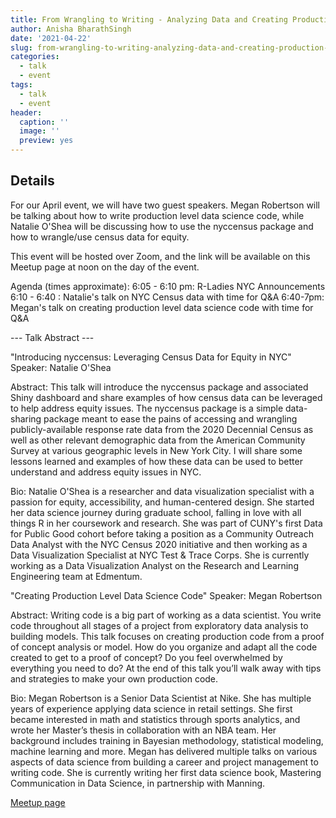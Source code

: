 ```yaml
---
title: From Wrangling to Writing - Analyzing Data and Creating Production-Level Code
author: Anisha BharathSingh
date: '2021-04-22'
slug: from-wrangling-to-writing-analyzing-data-and-creating-production-level-code
categories:
  - talk
  - event
tags:
  - talk
  - event
header:
  caption: ''
  image: ''
  preview: yes
---
```


## Details

For our April event, we will have two guest speakers. Megan Robertson will be talking about how to write production level data science code, while Natalie O'Shea will be discussing how to use the nyccensus package and how to wrangle/use census data for equity.

This event will be hosted over Zoom, and the link will be available on this Meetup page at noon on the day of the event.

Agenda (times approximate):
6:05 - 6:10 pm: R-Ladies NYC Announcements
6:10 - 6:40 : Natalie's talk on NYC Census data with time for Q&A
6:40-7pm: Megan's talk on creating production level data science code with time for Q&A

--- Talk Abstract ---

"Introducing nyccensus: Leveraging Census Data for Equity in NYC"
Speaker: Natalie O'Shea

Abstract: This talk will introduce the nyccensus package and associated Shiny dashboard and share examples of how census data can be leveraged to help address equity issues. The nyccensus package is a simple data-sharing package meant to ease the pains of accessing and wrangling publicly-available response rate data from the 2020 Decennial Census as well as other relevant demographic data from the American Community Survey at various geographic levels in New York City. I will share some lessons learned and examples of how these data can be used to better understand and address equity issues in NYC.

Bio: Natalie O'Shea is a researcher and data visualization specialist with a passion for equity, accessibility, and human-centered design. She started her data science journey during graduate school, falling in love with all things R in her coursework and research. She was part of CUNY's first Data for Public Good cohort before taking a position as a Community Outreach Data Analyst with the NYC Census 2020 initiative and then working as a Data Visualization Specialist at NYC Test & Trace Corps. She is currently working as a Data Visualization Analyst on the Research and Learning Engineering team at Edmentum.

"Creating Production Level Data Science Code"
Speaker: Megan Robertson

Abstract: Writing code is a big part of working as a data scientist. You write code throughout all stages of a project from exploratory data analysis to building models. This talk focuses on creating production code from a proof of concept analysis or model. How do you organize and adapt all the code created to get to a proof of concept? Do you feel overwhelmed by everything you need to do? At the end of this talk you’ll walk away with tips and strategies to make your own production code.

Bio: Megan Robertson is a Senior Data Scientist at Nike. She has multiple years of experience applying data science in retail settings. She first became interested in math and statistics through sports analytics, and wrote her Master’s thesis in collaboration with an NBA team. Her background includes training in Bayesian methodology, statistical modeling, machine learning and more. Megan has delivered multiple talks on various aspects of data science from building a career and project management to writing code. She is currently writing her first data science book, Mastering Communication in Data Science, in partnership with Manning.

[Meetup page](https://www.meetup.com/rladies-newyork/events/277533609/)